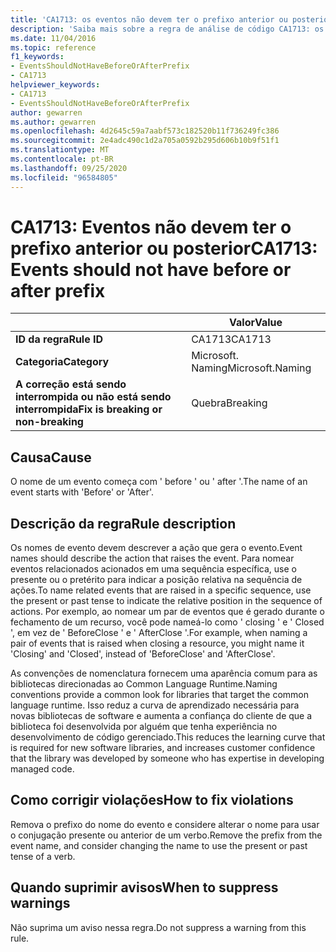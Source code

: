 ```yaml
---
title: 'CA1713: os eventos não devem ter o prefixo anterior ou posterior (análise de código)'
description: 'Saiba mais sobre a regra de análise de código CA1713: os eventos não devem ter o prefixo anterior ou posterior'
ms.date: 11/04/2016
ms.topic: reference
f1_keywords:
- EventsShouldNotHaveBeforeOrAfterPrefix
- CA1713
helpviewer_keywords:
- CA1713
- EventsShouldNotHaveBeforeOrAfterPrefix
author: gewarren
ms.author: gewarren
ms.openlocfilehash: 4d2645c59a7aabf573c182520b11f736249fc386
ms.sourcegitcommit: 2e4adc490c1d2a705a0592b295d606b10b9f51f1
ms.translationtype: MT
ms.contentlocale: pt-BR
ms.lasthandoff: 09/25/2020
ms.locfileid: "96584805"
---
```

# <a name="ca1713-events-should-not-have-before-or-after-prefix"></a><span data-ttu-id="7e670-103">CA1713: Eventos não devem ter o prefixo anterior ou posterior</span><span class="sxs-lookup"><span data-stu-id="7e670-103">CA1713: Events should not have before or after prefix</span></span>

| | <span data-ttu-id="7e670-104">Valor</span><span class="sxs-lookup"><span data-stu-id="7e670-104">Value</span></span> |
|-|-|
| <span data-ttu-id="7e670-105">**ID da regra**</span><span class="sxs-lookup"><span data-stu-id="7e670-105">**Rule ID**</span></span> |<span data-ttu-id="7e670-106">CA1713</span><span class="sxs-lookup"><span data-stu-id="7e670-106">CA1713</span></span>|
| <span data-ttu-id="7e670-107">**Categoria**</span><span class="sxs-lookup"><span data-stu-id="7e670-107">**Category**</span></span> |<span data-ttu-id="7e670-108">Microsoft. Naming</span><span class="sxs-lookup"><span data-stu-id="7e670-108">Microsoft.Naming</span></span>|
| <span data-ttu-id="7e670-109">**A correção está sendo interrompida ou não está sendo interrompida**</span><span class="sxs-lookup"><span data-stu-id="7e670-109">**Fix is breaking or non-breaking**</span></span> |<span data-ttu-id="7e670-110">Quebra</span><span class="sxs-lookup"><span data-stu-id="7e670-110">Breaking</span></span>|

## <a name="cause"></a><span data-ttu-id="7e670-111">Causa</span><span class="sxs-lookup"><span data-stu-id="7e670-111">Cause</span></span>

<span data-ttu-id="7e670-112">O nome de um evento começa com ' before ' ou ' after '.</span><span class="sxs-lookup"><span data-stu-id="7e670-112">The name of an event starts with 'Before' or 'After'.</span></span>

## <a name="rule-description"></a><span data-ttu-id="7e670-113">Descrição da regra</span><span class="sxs-lookup"><span data-stu-id="7e670-113">Rule description</span></span>

<span data-ttu-id="7e670-114">Os nomes de evento devem descrever a ação que gera o evento.</span><span class="sxs-lookup"><span data-stu-id="7e670-114">Event names should describe the action that raises the event.</span></span> <span data-ttu-id="7e670-115">Para nomear eventos relacionados acionados em uma sequência específica, use o presente ou o pretérito para indicar a posição relativa na sequência de ações.</span><span class="sxs-lookup"><span data-stu-id="7e670-115">To name related events that are raised in a specific sequence, use the present or past tense to indicate the relative position in the sequence of actions.</span></span> <span data-ttu-id="7e670-116">Por exemplo, ao nomear um par de eventos que é gerado durante o fechamento de um recurso, você pode nameá-lo como ' closing ' e ' Closed ', em vez de ' BeforeClose ' e ' AfterClose '.</span><span class="sxs-lookup"><span data-stu-id="7e670-116">For example, when naming a pair of events that is raised when closing a resource, you might name it 'Closing' and 'Closed', instead of 'BeforeClose' and 'AfterClose'.</span></span>

<span data-ttu-id="7e670-117">As convenções de nomenclatura fornecem uma aparência comum para as bibliotecas direcionadas ao Common Language Runtime.</span><span class="sxs-lookup"><span data-stu-id="7e670-117">Naming conventions provide a common look for libraries that target the common language runtime.</span></span> <span data-ttu-id="7e670-118">Isso reduz a curva de aprendizado necessária para novas bibliotecas de software e aumenta a confiança do cliente de que a biblioteca foi desenvolvida por alguém que tenha experiência no desenvolvimento de código gerenciado.</span><span class="sxs-lookup"><span data-stu-id="7e670-118">This reduces the learning curve that is required for new software libraries, and increases customer confidence that the library was developed by someone who has expertise in developing managed code.</span></span>

## <a name="how-to-fix-violations"></a><span data-ttu-id="7e670-119">Como corrigir violações</span><span class="sxs-lookup"><span data-stu-id="7e670-119">How to fix violations</span></span>

<span data-ttu-id="7e670-120">Remova o prefixo do nome do evento e considere alterar o nome para usar o conjugação presente ou anterior de um verbo.</span><span class="sxs-lookup"><span data-stu-id="7e670-120">Remove the prefix from the event name, and consider changing the name to use the present or past tense of a verb.</span></span>

## <a name="when-to-suppress-warnings"></a><span data-ttu-id="7e670-121">Quando suprimir avisos</span><span class="sxs-lookup"><span data-stu-id="7e670-121">When to suppress warnings</span></span>

<span data-ttu-id="7e670-122">Não suprima um aviso nessa regra.</span><span class="sxs-lookup"><span data-stu-id="7e670-122">Do not suppress a warning from this rule.</span></span>
